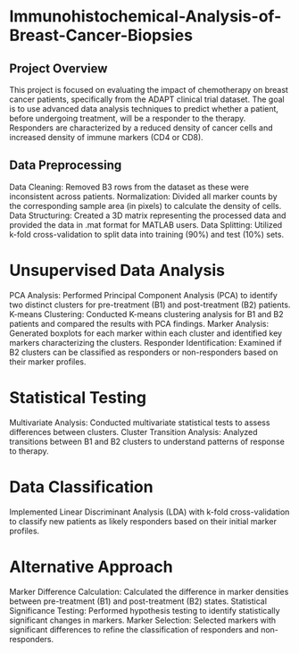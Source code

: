 # Immunohistochemical-Analysis-of-Breast-Cancer-Biopsies

## Project Overview
This project is focused on evaluating the impact of chemotherapy on breast cancer patients, specifically from the ADAPT clinical trial dataset. The goal is to use advanced data analysis techniques to predict whether a patient, before undergoing treatment, will be a responder to the therapy. Responders are characterized by a reduced density of cancer cells and increased density of immune markers (CD4 or CD8).

## Data Preprocessing
Data Cleaning: Removed B3 rows from the dataset as these were inconsistent across patients.
Normalization: Divided all marker counts by the corresponding sample area (in pixels) to calculate the density of cells.
Data Structuring: Created a 3D matrix representing the processed data and provided the data in .mat format for MATLAB users.
Data Splitting: Utilized k-fold cross-validation to split data into training (90%) and test (10%) sets.

# Unsupervised Data Analysis
PCA Analysis: Performed Principal Component Analysis (PCA) to identify two distinct clusters for pre-treatment (B1) and post-treatment (B2) patients.
K-means Clustering: Conducted K-means clustering analysis for B1 and B2 patients and compared the results with PCA findings.
Marker Analysis: Generated boxplots for each marker within each cluster and identified key markers characterizing the clusters.
Responder Identification: Examined if B2 clusters can be classified as responders or non-responders based on their marker profiles.

# Statistical Testing
Multivariate Analysis: Conducted multivariate statistical tests to assess differences between clusters.
Cluster Transition Analysis: Analyzed transitions between B1 and B2 clusters to understand patterns of response to therapy.

# Data Classification
Implemented Linear Discriminant Analysis (LDA) with k-fold cross-validation to classify new patients as likely responders based on their initial marker profiles.

# Alternative Approach
Marker Difference Calculation: Calculated the difference in marker densities between pre-treatment (B1) and post-treatment (B2) states.
Statistical Significance Testing: Performed hypothesis testing to identify statistically significant changes in markers.
Marker Selection: Selected markers with significant differences to refine the classification of responders and non-responders.
